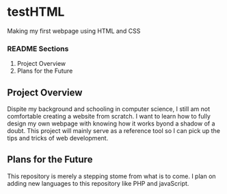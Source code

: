 # testHTML

Making my first webpage using HTML and CSS

### README Sections
  1. Project Overview
  2. Plans for the Future
  
## Project Overview

Dispite my background and schooling in computer science, I still am not comfortable creating a website from scratch. I want to learn how to fully design my own webpage with knowing how it works byond a shadow of a doubt. This project will mainly serve as a reference tool so I can pick up the tips and tricks of web development.

## Plans for the Future

This repository is merely a stepping stome from what is to come. I plan on adding new languages to this repository like PHP and javaScript.
